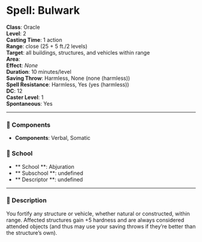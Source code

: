 
# Spell: Bulwark
**Class**: Oracle  
**Level**: 2  
**Casting Time**: 1 action  
**Range**: close (25 + 5 ft./2 levels)  
**Target**: all buildings, structures, and vehicles within range  
**Area**:   
**Effect**: _None_  
**Duration**: 10 minutes/level  
**Saving Throw**: Harmless, None (none (harmless))  
**Spell Resistance**: Harmless, Yes (yes (harmless))  
**DC**: 12  
**Caster Level**: 1  
**Spontaneous**: Yes

---

### 🔮 Components
- **Components**: Verbal, Somatic

### 🏫 School
- ** School **: Abjuration
- ** Subschool **: undefined
- ** Descriptor **: undefined
---

### 📜 Description
You fortify any structure or vehicle, whether natural or constructed, within range. Affected structures gain +5 hardness and are always considered attended objects (and thus may use your saving throws if they’re better than the structure’s own).
